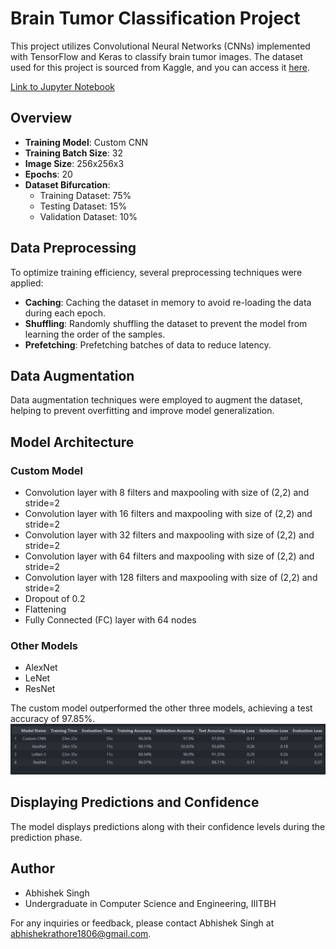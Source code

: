 # Brain Tumor Classification Project

This project utilizes Convolutional Neural Networks (CNNs) implemented with TensorFlow and Keras to classify brain tumor images.
The dataset used for this project is sourced from Kaggle, and you can access it [here](https://www.kaggle.com/datasets/masoudnickparvar/brain-tumor-mri-dataset/data).

[Link to Jupyter Notebook](https://github.com/abhishekiiitbh2903/BRAIN_TUMOR/blob/main/Brain%20Tumor%20Detection.ipynb)

## Overview

- **Training Model**: Custom CNN
- **Training Batch Size**: 32
- **Image Size**: 256x256x3
- **Epochs**: 20
- **Dataset Bifurcation**:
  - Training Dataset: 75%
  - Testing Dataset: 15%
  - Validation Dataset: 10%

## Data Preprocessing

To optimize training efficiency, several preprocessing techniques were applied:

- **Caching**: Caching the dataset in memory to avoid re-loading the data during each epoch.
- **Shuffling**: Randomly shuffling the dataset to prevent the model from learning the order of the samples.
- **Prefetching**: Prefetching batches of data to reduce latency.

## Data Augmentation

Data augmentation techniques were employed to augment the dataset, helping to prevent overfitting and improve model generalization.

## Model Architecture

### Custom Model

- Convolution layer with 8 filters and maxpooling with size of (2,2) and stride=2
- Convolution layer with 16 filters and maxpooling with size of (2,2) and stride=2
- Convolution layer with 32 filters and maxpooling with size of (2,2) and stride=2
- Convolution layer with 64 filters and maxpooling with size of (2,2) and stride=2
- Convolution layer with 128 filters and maxpooling with size of (2,2) and stride=2
- Dropout of 0.2
- Flattening
- Fully Connected (FC) layer with 64 nodes

### Other Models
- AlexNet
- LeNet
- ResNet

The custom model outperformed the other three models, achieving a test accuracy of 97.85%.
![Comparison of Different Models](https://github.com/abhishekiiitbh2903/BRAIN_TUMOR/blob/main/Models_Performance_Comparisons.png)


## Displaying Predictions and Confidence

The model displays predictions along with their confidence levels during the prediction phase.

## Author

- Abhishek Singh
- Undergraduate in Computer Science and Engineering, IIITBH

For any inquiries or feedback, please contact Abhishek Singh at [abhishekrathore1806@gmail.com](mailto:abhishekrathore1806@gmail.com).
